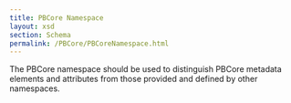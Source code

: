 ```yaml
---
title: PBCore Namespace
layout: xsd
section: Schema
permalink: /PBCore/PBCoreNamespace.html
---
```


The PBCore namespace should be used to distinguish PBCore metadata elements and attributes from those provided and defined by other namespaces.
